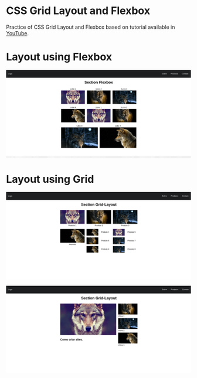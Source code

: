 # CSS Grid Layout and Flexbox

Practice of CSS Grid Layout and Flexbox based on tutorial available in [YouTube](https://youtu.be/x-4z_u8LcGc).

# Layout using Flexbox

![Layout using Flexbox](flexbox-layout.png)

# Layout using Grid

![Layout using Grid type-1](layout-grid-1.png)

![Layout using Grid type-2](layout-grid-2.png)
